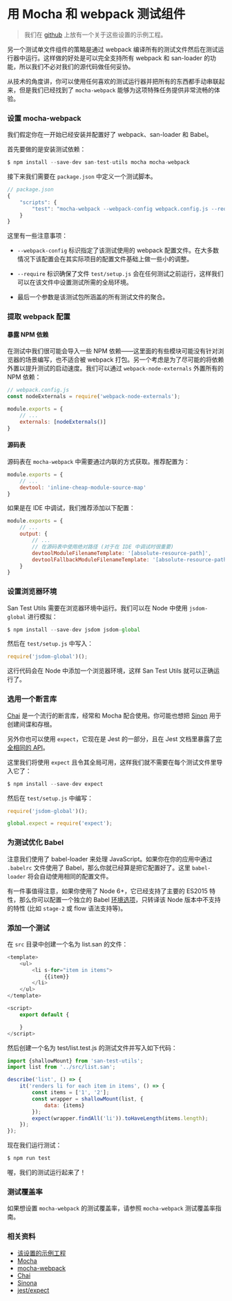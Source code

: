 # 用 Mocha 和 webpack 测试组件

> 我们在 [github](https://github.com/ecomfe/san-test-utils/tree/master/docs/demo/mocha) 上放有一个关于这些设置的示例工程。

另一个测试单文件组件的策略是通过 webpack 编译所有的测试文件然后在测试运行器中运行。这样做的好处是可以完全支持所有 webpack 和 san-loader 的功能，所以我们不必对我们的源代码做任何妥协。

从技术的角度讲，你可以使用任何喜欢的测试运行器并把所有的东西都手动串联起来，但是我们已经找到了 `mocha-webpack` 能够为这项特殊任务提供非常流畅的体验。

### 设置 mocha-webpack

我们假定你在一开始已经安装并配置好了 webpack、san-loader 和 Babel。

首先要做的是安装测试依赖：

```js
$ npm install --save-dev san-test-utils mocha mocha-webpack
```

接下来我们需要在 `package.json` 中定义一个测试脚本。

```js
// package.json
{
    "scripts": {
        "test": "mocha-webpack --webpack-config webpack.config.js --require test/setup.js test/**/*.spec.js"
    }
}
```

这里有一些注意事项：

* `--webpack-config` 标识指定了该测试使用的 webpack 配置文件。在大多数情况下该配置会在其实际项目的配置文件基础上做一些小的调整。

* `--require` 标识确保了文件 `test/setup.js` 会在任何测试之前运行，这样我们可以在该文件中设置测试所需的全局环境。

* 最后一个参数是该测试包所涵盖的所有测试文件的聚合。

### 提取 webpack 配置

#### 暴露 NPM 依赖

在测试中我们很可能会导入一些 NPM 依赖——这里面的有些模块可能没有针对浏览器的场景编写，也不适合被 webpack 打包。另一个考虑是为了尽可能的将依赖外置以提升测试的启动速度。我们可以通过 `webpack-node-externals` 外置所有的 NPM 依赖：

```js
// webpack.config.js
const nodeExternals = require('webpack-node-externals');

module.exports = {
    // ...
    externals: [nodeExternals()]
}
```

#### 源码表

源码表在 `mocha-webpack` 中需要通过内联的方式获取。推荐配置为：

```js
module.exports = {
    // ...
    devtool: 'inline-cheap-module-source-map'
}
```

如果是在 IDE 中调试，我们推荐添加以下配置：

```js
module.exports = {
    // ...
    output: {
        // ...
        // 在源码表中使用绝对路径 (对于在 IDE 中调试时很重要)
        devtoolModuleFilenameTemplate: '[absolute-resource-path]',
        devtoolFallbackModuleFilenameTemplate: '[absolute-resource-path]?[hash]'
    }
}
```

### 设置浏览器环境

San Test Utils 需要在浏览器环境中运行。我们可以在 Node 中使用 `jsdom-global` 进行模拟：

```js
$ npm install --save-dev jsdom jsdom-global
```

然后在 `test/setup.js` 中写入：

```js
require('jsdom-global')();
```

这行代码会在 Node 中添加一个浏览器环境，这样 San Test Utils 就可以正确运行了。

### 选用一个断言库

[Chai](http://chaijs.com/) 是一个流行的断言库，经常和 Mocha 配合使用。你可能也想把 [Sinon](http://sinonjs.org/) 用于创建间谍和存根。

另外你也可以使用 `expect`，它现在是 Jest 的一部分，且在 Jest 文档里暴露了[完全相同的 API](https://jestjs.io/docs/zh-Hans/expect)。

这里我们将使用 `expect` 且令其全局可用，这样我们就不需要在每个测试文件里导入它了：

```js
$ npm install --save-dev expect
```
然后在 `test/setup.js` 中编写：

```js
require('jsdom-global')();

global.expect = require('expect');
```

### 为测试优化 Babel

注意我们使用了 babel-loader 来处理 JavaScript。如果你在你的应用中通过 `.babelrc` 文件使用了 Babel，那么你就已经算是把它配置好了。这里 `babel-loader` 将会自动使用相同的配置文件。

有一件事值得注意，如果你使用了 Node 6+，它已经支持了主要的 ES2015 特性，那么你可以配置一个独立的 Babel [环境选项](https://babeljs.io/docs/usage/babelrc/#env-option)，只转译该 Node 版本中不支持的特性 (比如 `stage-2` 或 flow 语法支持等)。

### 添加一个测试

在 `src` 目录中创建一个名为 list.san 的文件：

```js
<template>
    <ul>
        <li s-for="item in items">
            {{item}}
        </li>
    </ul>
</template>

<script>
    export default {

    }
</script>
```

然后创建一个名为 test/list.test.js 的测试文件并写入如下代码：

```js
import {shallowMount} from 'san-test-utils';
import list from '../src/list.san';

describe('list', () => {
    it('renders li for each item in items', () => {
        const items = ['1', '2'];
        const wrapper = shallowMount(list, {
            data: {items}
        });
        expect(wrapper.findAll('li')).toHaveLength(items.length);
    });
});
```

现在我们运行测试：

```js
$ npm run test
```

喔，我们的测试运行起来了！

### 测试覆盖率

如果想设置 `mocha-webpack` 的测试覆盖率，请参照 `mocha-webpack` 测试覆盖率指南。

### 相关资料

* [该设置的示例工程](https://github.com/ecomfe/san-test-utils/tree/master/docs/demo/mocha)
* [Mocha](https://mochajs.org/)
* [mocha-webpack](http://zinserjan.github.io/mocha-webpack/)
* [Chai](http://chaijs.com/)
* [Sinona](http://sinonjs.org/)
* [jest/expect](https://jestjs.io/docs/zh-Hans/expect)

